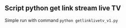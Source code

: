 Script python get link stream live TV
--------------
Simple run with command `python getlinklivetv_v1.py`
